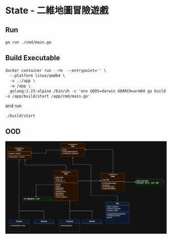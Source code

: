 # State - 二維地圖冒險遊戲

## Run
```shell
go run ./cmd/main.go
```

## Build Executable
```shell
docker container run --rm  --entrypoint='' \
  --platform linux/amd64 \
  -v .:/app \
  -w /app \
  golang:1.23-alpine /bin/sh -c 'env GOOS=darwin GOARCH=arm64 go build -o /app/build/start /app/cmd/main.go'
```
and run
```shell
./build/start
```

## OOD
![](docs/3-3.drawio.png)
